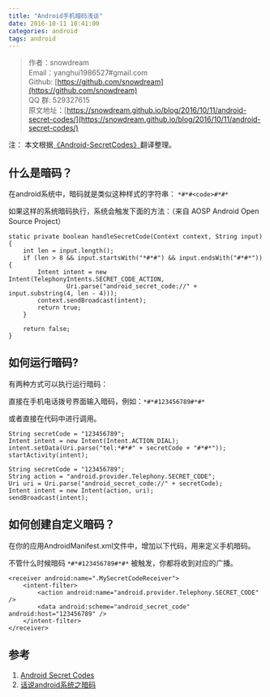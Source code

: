 ```yaml
---
title: "Android手机暗码浅谈"
date: 2016-10-11 10:41:00
categories: android
tags: android
---
```

>作者：snowdream   
>Email：yanghui1986527#gmail.com    
>Github: [https://github.com/snowdream](https://github.com/snowdream)   
>QQ 群: 529327615        
>原文地址：[https://snowdream.github.io/blog/2016/10/11/android-secret-codes/](https://snowdream.github.io/blog/2016/10/11/android-secret-codes/)

注： 本文根据[《Android-SecretCodes》](http://simonmarquis.github.io/Android-SecretCodes/)翻译整理。

## 什么是暗码？
在android系统中，暗码就是类似这种样式的字符串：  `*#*#<code>#*#*` 

如果这样的系统暗码执行，系统会触发下面的方法：（来自 AOSP Android Open Source Project）

```
static private boolean handleSecretCode(Context context, String input) {
    int len = input.length();
    if (len > 8 && input.startsWith("*#*#") && input.endsWith("#*#*")) {
        Intent intent = new Intent(TelephonyIntents.SECRET_CODE_ACTION,
                Uri.parse("android_secret_code://" + input.substring(4, len - 4)));
        context.sendBroadcast(intent);
        return true;
    }

    return false;
}
```

## 如何运行暗码?
有两种方式可以执行运行暗码：

直接在手机电话拨号界面输入暗码，例如：`*#*#123456789#*#*`

或者直接在代码中进行调用。

```
String secretCode = "123456789";
Intent intent = new Intent(Intent.ACTION_DIAL);    
intent.setData(Uri.parse("tel:*#*#" + secretCode + "#*#*"));
startActivity(intent);
```


```
String secretCode = "123456789";
String action = "android.provider.Telephony.SECRET_CODE";
Uri uri = Uri.parse("android_secret_code://" + secretCode);
Intent intent = new Intent(action, uri);
sendBroadcast(intent);

```

## 如何创建自定义暗码？
在你的应用AndroidManifest.xml文件中，增加以下代码，用来定义手机暗码。

不管什么时候暗码 `*#*#123456789#*#*` 被触发，你都将收到对应的广播。
```
<receiver android:name=".MySecretCodeReceiver">
    <intent-filter>
        <action android:name="android.provider.Telephony.SECRET_CODE" />
        <data android:scheme="android_secret_code" android:host="123456789" />
    </intent-filter>
</receiver>
```

## 参考
1. [Android Secret Codes](http://simonmarquis.github.io/Android-SecretCodes/)
1. [话说android系统之暗码](http://blog.csdn.net/huangjuecheng/article/details/7261211)
